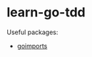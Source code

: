 # learn-go-tdd

Useful packages:
- [goimports](https://pkg.go.dev/golang.org/x/tools/cmd/goimports) 